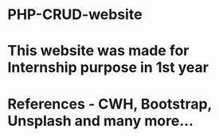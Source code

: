 # PHP-CRUD-website
# This website was made for Internship purpose in 1st year
# References - CWH, Bootstrap, Unsplash and many more...
